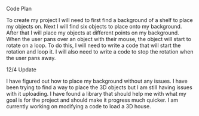 Code Plan

To create my project I will need to first find a background of a shelf to place my objects on. Next I will find six objects to place onto my background. After that I will place my objects at different points on my background. When the user pans over an object with their mouse, the object will start to rotate on a loop. To do this, I will need to write a code that will start the rotation and loop it. I will also need to write a code to stop the rotation when the user pans away. 

12/4 Update

I have figured out how to place my background without any issues. I have been trying to find a way to place the 3D objects but I am still having issues with it uploading. I have found a library that should help me with what my goal is for the project and should make it progress much quicker. I am currently working on modifying a code to load a 3D house.

